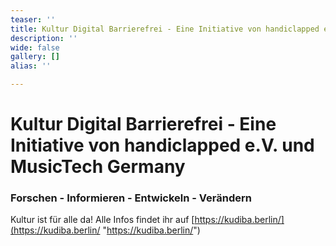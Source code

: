 ```yaml
---
teaser: ''
title: Kultur Digital Barrierefrei - Eine Initiative von handiclapped e.V. und MusicTech Germany
description: ''
wide: false
gallery: []
alias: ''

---
```

# Kultur Digital Barrierefrei - Eine Initiative von handiclapped e.V. und MusicTech Germany

### Forschen - Informieren - Entwickeln - Verändern

Kultur ist für alle da! Alle Infos findet ihr auf [https://kudiba.berlin/](https://kudiba.berlin/  "https://kudiba.berlin/")
